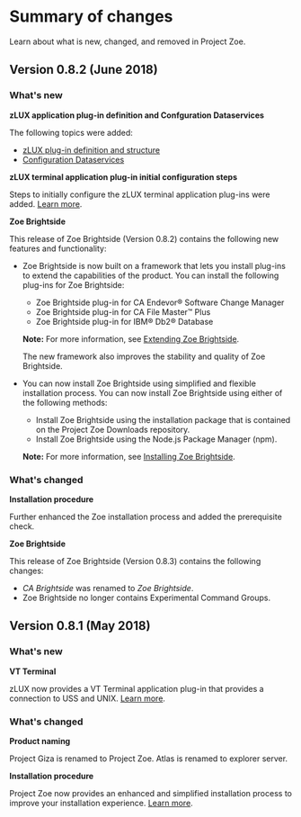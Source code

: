 # Summary of changes

Learn about what is new, changed, and removed in Project Zoe.

## Version 0.8.2 (June 2018)

### What's new
**zLUX application plug-in definition and Confguration Dataservices**

  The following topics were added:

   - [zLUX plug-in definition and structure](mvd-zluxplugindefandstruct.md)
   - [Configuration Dataservices](mvd-configdataservice.md)

**zLUX terminal application plug-in initial configuration steps**

  Steps to initially configure the zLUX terminal application plug-ins were added. [Learn more](mvd-configterminalappports.md).

**Zoe Brightside**

This release of Zoe Brightside (Version 0.8.2) contains the following new features and functionality:

- Zoe Brightside is now built on a framework that lets you install plug-ins to extend the capabilities of the product. You can install the following plug-ins for Zoe Brightside:
  - Zoe Brightside plug-in for CA Endevor® Software Change Manager
  - Zoe Brightside plug-in for CA File Master™ Plus
  - Zoe Brightside plug-in for IBM® Db2® Database   

  **Note:** For more information, see [Extending Zoe Brightside](cli-extending.md).

  The new framework also improves the stability and quality of Zoe Brightside.

- You can now install Zoe Brightside using simplified and flexible installation process. You can now install Zoe Brightside using either of the following methods:
  - Install Zoe Brightside using the installation package that is contained on the Project Zoe Downloads repository.
  - Install Zoe Brightside using the Node.js Package Manager (npm).

  **Note:** For more information, see [Installing Zoe Brightside](cli-installcli.md).

### What's changed
**Installation procedure**

  Further enhanced the Zoe installation process and added the prerequisite check.

**Zoe Brightside**

This release of Zoe Brightside (Version 0.8.3) contains the following changes:
- *CA Brightside* was renamed to *Zoe Brightside*.
- Zoe Brightside no longer contains Experimental Command Groups.

## Version 0.8.1 (May 2018)

### What's new
**VT Terminal**

  zLUX now provides a VT Terminal application plug-in that provides a connection to USS and UNIX. [Learn more](mvd-appplugins.md).

### What's changed
**Product naming**

  Project Giza is renamed to Project Zoe. Atlas is renamed to explorer server.

**Installation procedure**

  Project Zoe now provides an enhanced and simplified installation process to improve your installation experience. [Learn more](zoeinstall.md).
